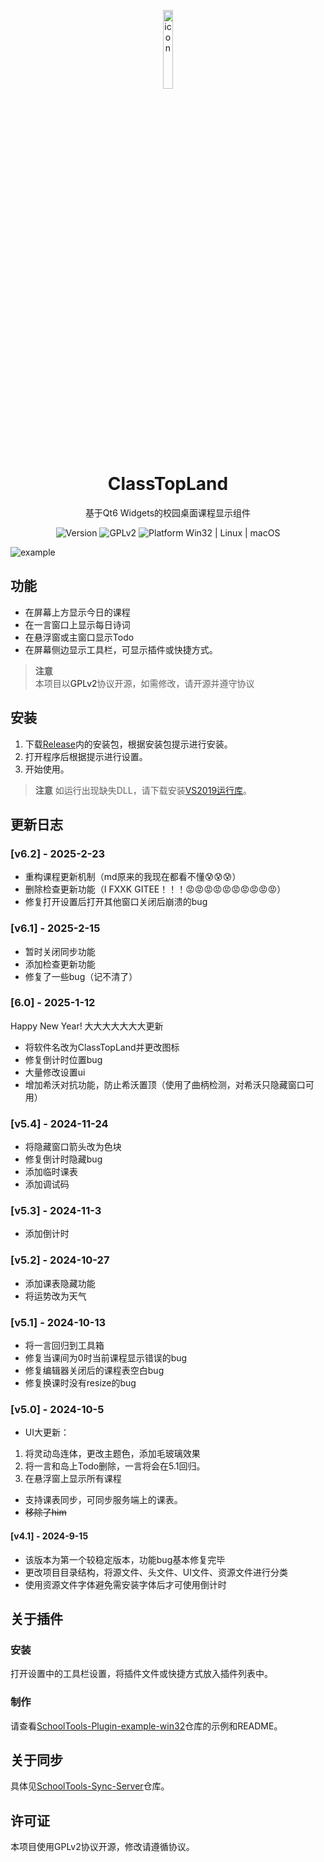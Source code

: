 <p align="center">
  <img width="18%" alt="icon" src="https://cdn.luogu.com.cn/upload/image_hosting/cq2imakn.png">

</p>
  <h1 align="center">
  ClassTopLand
</h1>
<p align="center">
  基于Qt6 Widgets的校园桌面课程显示组件
</p>

<p align="center">
    <img src="https://img.shields.io/badge/Version-v1.0-2334D05" alt="Version">

  <a style="text-decoration:none" href="/LICENSE">
    <img src="https://img.shields.io/badge/License-GPLv2-blue?color=#4ec820" alt="GPLv2"/>
  </a>

  <a style="text-decoration:none" href="https://github.com/Aero80wd/ClassTopLand/releases">
    <img src="https://img.shields.io/badge/Platform-Windows_Only-blue?color=#4ec820" alt="Platform Win32 | Linux | macOS"/>
  </a>
</p>

<img src="https://disk.aero8m.cloud/p/共享图床/classtopland.png" alt="example">




## 功能
- 在屏幕上方显示今日的课程
- 在一言窗口上显示每日诗词
- 在悬浮窗或主窗口显示Todo
- 在屏幕侧边显示工具栏，可显示插件或快捷方式。
> **注意**<br/>
> 本项目以<a style="text-decoration:none" href="/LICENSE">GPLv2</a>协议开源，如需修改，请开源并遵守协议


## 安装
1. 下载<a href="https://gitee.com/Aero80wd/SchoolTools/releases">Release</a>内的安装包，根据安装包提示进行安装。
2. 打开程序后根据提示进行设置。
3. 开始使用。
> **注意**
> 如运行出现缺失DLL，请下载安装[VS2019运行库](https://aka.ms/vs/17/release/vc_redist.x64.exe)。
## 更新日志
### [v6.2] - 2025-2-23
- 重构课程更新机制（md原来的我现在都看不懂😰😰😰）
- 删除检查更新功能（I FXXK GITEE！！！😡😡😡😡😡😡😡😡😡😡）
- 修复打开设置后打开其他窗口关闭后崩溃的bug
### [v6.1] - 2025-2-15
- 暂时关闭同步功能
- 添加检查更新功能
- 修复了一些bug（记不清了）
### [6.0] - 2025-1-12 
Happy New Year!
大大大大大大大更新
- 将软件名改为ClassTopLand并更改图标
- 修复倒计时位置bug
- 大量修改设置ui
- 增加希沃对抗功能，防止希沃置顶（使用了曲柄检测，对希沃只隐藏窗口可用）
### [v5.4] - 2024-11-24
- 将隐藏窗口箭头改为色块
- 修复倒计时隐藏bug
- 添加临时课表
- 添加调试码
### [v5.3] - 2024-11-3
- 添加倒计时
### [v5.2] - 2024-10-27
- 添加课表隐藏功能
- 将运势改为天气
### [v5.1] - 2024-10-13
- 将一言回归到工具箱
- 修复当课间为0时当前课程显示错误的bug
- 修复编辑器关闭后的课程表空白bug
- 修复换课时没有resize的bug
### [v5.0] - 2024-10-5
- UI大更新：
1. 将灵动岛连体，更改主题色，添加毛玻璃效果
2. 将一言和岛上Todo删除，一言将会在5.1回归。
3. 在悬浮窗上显示所有课程
- 支持课表同步，可同步服务端上的课表。
- ~~移除了him~~
#### [v4.1] - 2024-9-15
- 该版本为第一个较稳定版本，功能bug基本修复完毕
- 更改项目目录结构，将源文件、头文件、UI文件、资源文件进行分类
- 使用资源文件字体避免需安装字体后才可使用倒计时

## 关于插件
### 安装
打开设置中的工具栏设置，将插件文件或快捷方式放入插件列表中。
### 制作
请查看[SchoolTools-Plugin-example-win32](https://github.com/Aero80wd/SchoolTools-Plugin-example-win32)仓库的示例和README。
## 关于同步
具体见[SchoolTools-Sync-Server](https://github.com/Aero80wd/SchoolTools-Sync-Server)仓库。
## 许可证
本项目使用<a style="text-decoration:none" href="/LICENSE">GPLv2</a>协议开源，修改请遵循协议。
